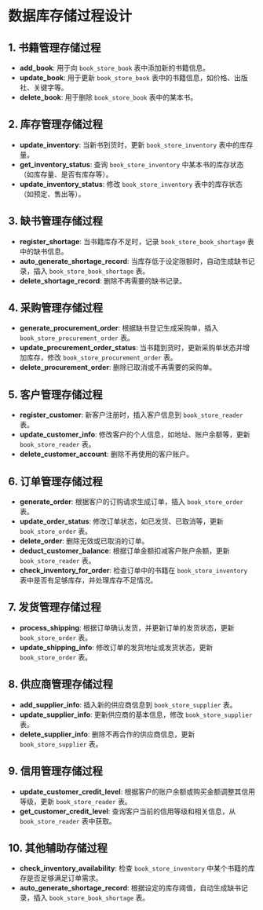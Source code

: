 # 数据库存储过程设计

## 1. **书籍管理存储过程**
   - **add_book**: 用于向 `book_store_book` 表中添加新的书籍信息。
   - **update_book**: 用于更新 `book_store_book` 表中的书籍信息，如价格、出版社、关键字等。
   - **delete_book**: 用于删除 `book_store_book` 表中的某本书。

## 2. **库存管理存储过程**
   - **update_inventory**: 当新书到货时，更新 `book_store_inventory` 表中的库存量。
   - **get_inventory_status**: 查询 `book_store_inventory` 中某本书的库存状态（如库存量、是否有库存等）。
   - **update_inventory_status**: 修改 `book_store_inventory` 表中的库存状态（如预定、售出等）。

## 3. **缺书管理存储过程**
   - **register_shortage**: 当书籍库存不足时，记录 `book_store_book_shortage` 表中的缺书信息。
   - **auto_generate_shortage_record**: 当库存低于设定限额时，自动生成缺书记录，插入 `book_store_book_shortage` 表。
   - **delete_shortage_record**: 删除不再需要的缺书记录。

## 4. **采购管理存储过程**
   - **generate_procurement_order**: 根据缺书登记生成采购单，插入 `book_store_procurement_order` 表。
   - **update_procurement_order_status**: 当书籍到货时，更新采购单状态并增加库存，修改 `book_store_procurement_order` 表。
   - **delete_procurement_order**: 删除已取消或不再需要的采购单。

## 5. **客户管理存储过程**
   - **register_customer**: 新客户注册时，插入客户信息到 `book_store_reader` 表。
   - **update_customer_info**: 修改客户的个人信息，如地址、账户余额等，更新 `book_store_reader` 表。
   - **delete_customer_account**: 删除不再使用的客户账户。

## 6. **订单管理存储过程**
   - **generate_order**: 根据客户的订购请求生成订单，插入 `book_store_order` 表。
   - **update_order_status**: 修改订单状态，如已发货、已取消等，更新 `book_store_order` 表。
   - **delete_order**: 删除无效或已取消的订单。
   - **deduct_customer_balance**: 根据订单金额扣减客户账户余额，更新 `book_store_reader` 表。
   - **check_inventory_for_order**: 检查订单中的书籍在 `book_store_inventory` 表中是否有足够库存，并处理库存不足情况。

## 7. **发货管理存储过程**
   - **process_shipping**: 根据订单确认发货，并更新订单的发货状态，更新 `book_store_order` 表。
   - **update_shipping_info**: 修改订单的发货地址或发货状态，更新 `book_store_order` 表。

## 8. **供应商管理存储过程**
   - **add_supplier_info**: 插入新的供应商信息到 `book_store_supplier` 表。
   - **update_supplier_info**: 更新供应商的基本信息，修改 `book_store_supplier` 表。
   - **delete_supplier_info**: 删除不再合作的供应商信息，更新 `book_store_supplier` 表。

## 9. **信用管理存储过程**
   - **update_customer_credit_level**: 根据客户的账户余额或购买金额调整其信用等级，更新 `book_store_reader` 表。
   - **get_customer_credit_level**: 查询客户当前的信用等级和相关信息，从 `book_store_reader` 表中获取。

## 10. **其他辅助存储过程**
   - **check_inventory_availability**: 检查 `book_store_inventory` 中某个书籍的库存是否足够满足订单需求。
   - **auto_generate_shortage_record**: 根据设定的库存阈值，自动生成缺书记录，插入 `book_store_book_shortage` 表。
